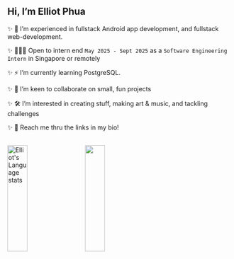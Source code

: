 
 ## Hi, I’m Elliot Phua  
    
 ✨  🎨 I’m experienced in fullstack Android app development, and fullstack web-development. 
   
 ✨ 👨🏻‍💻 Open to intern end `May 2025 - Sept 2025` as a `Software Engineering Intern` in Singapore or remotely  
   
 ✨  ⚡ I’m currently learning PostgreSQL.
   
 ✨  🐾 I’m keen to collaborate on small, fun projects
 
 ✨  🛠️ I’m interested in creating stuff, making art & music, and tackling challenges  
   
 ✨ 📱 Reach me thru the links in my bio!  
 <br/>
 <div style="display:flex;flex:row;height:240;">
 <img style="height:inherit;" width="30%" src="https://github-readme-stats-git-masterrstaa-rickstaa.vercel.app/api/top-langs/?username=ElliotMonde&layout=compact&langs_count=8&role=owner,collaborator&theme=synthwave" alt="Elliot's Language stats" />&nbsp;&nbsp;&nbsp;&nbsp;&nbsp;&nbsp;<img style="height:inherit;" width="30%" src="https://github-readme-stats.vercel.app/api?username=ElliotMonde&show_icons=true&hide_rank=true&theme=synthwave&include_all_commits=true"/>
 </div>
<!---
ElliotMonde/ElliotMonde is a ✨ special ✨ repository because its `README.md` (this file) appears on your GitHub profile.
You can click the Preview link to take a look at your changes.
--->
